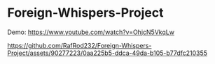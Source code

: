 # Foreign-Whispers-Project
Demo: https://www.youtube.com/watch?v=OhjcN5VkqLw

https://github.com/RafRod232/Foreign-Whispers-Project/assets/90277223/0aa225b5-ddca-49da-b105-b77dfc210355
